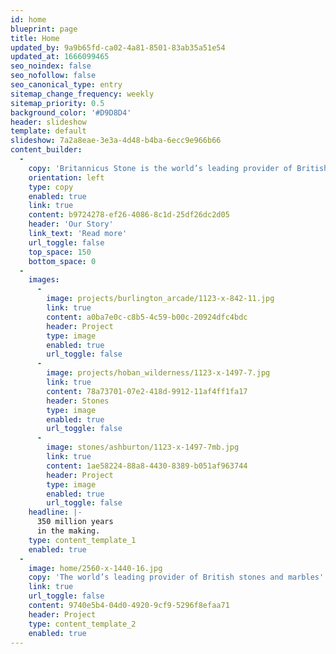 ```yaml
---
id: home
blueprint: page
title: Home
updated_by: 9a9b65fd-ca02-4a81-8501-83ab35a51e54
updated_at: 1666099465
seo_noindex: false
seo_nofollow: false
seo_canonical_type: entry
sitemap_change_frequency: weekly
sitemap_priority: 0.5
background_color: '#D9D8D4'
header: slideshow
template: default
slideshow: 7a2a8eae-3e3a-4d48-b4ba-6ecc9e966b66
content_builder:
  -
    copy: 'Britannicus Stone is the world’s leading provider of British stones and marbles. It sources only the very best carboniferous limestones from the depths of the beautiful British landscape, and then expertly hones or polishes them to create timeless and unique pieces of stone or marble ready to adorn interiors or to create special objects of matchless splendour.'
    orientation: left
    type: copy
    enabled: true
    link: true
    content: b9724278-ef26-4086-8c1d-25df26dc2d05
    header: 'Our Story'
    link_text: 'Read more'
    url_toggle: false
    top_space: 150
    bottom_space: 0
  -
    images:
      -
        image: projects/burlington_arcade/1123-x-842-11.jpg
        link: true
        content: a0ba7e0c-c8b5-4c59-b00c-20924dfc4bdc
        header: Project
        type: image
        enabled: true
        url_toggle: false
      -
        image: projects/hoban_wilderness/1123-x-1497-7.jpg
        link: true
        content: 78a73701-07e2-418d-9912-11af4ff1fa17
        header: Stones
        type: image
        enabled: true
        url_toggle: false
      -
        image: stones/ashburton/1123-x-1497-7mb.jpg
        link: true
        content: 1ae58224-88a8-4430-8389-b051af963744
        header: Project
        type: image
        enabled: true
        url_toggle: false
    headline: |-
      350 million years
      in the making.
    type: content_template_1
    enabled: true
  -
    image: home/2560-x-1440-16.jpg
    copy: 'The world’s leading provider of British stones and marbles'
    link: true
    url_toggle: false
    content: 9740e5b4-04d0-4920-9cf9-5296f8efaa71
    header: Project
    type: content_template_2
    enabled: true
---
```

